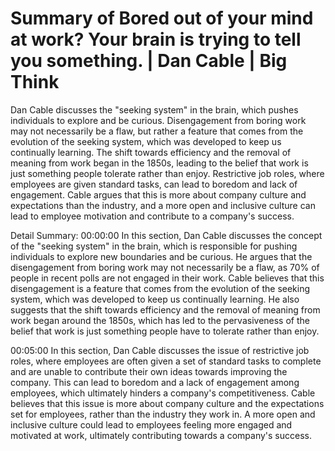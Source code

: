 # Summary of Bored out of your mind at work? Your brain is trying to tell you something. | Dan Cable | Big Think

Dan Cable discusses the "seeking system" in the brain, which pushes individuals to explore and be curious. Disengagement from boring work may not necessarily be a flaw, but rather a feature that comes from the evolution of the seeking system, which was developed to keep us continually learning. The shift towards efficiency and the removal of meaning from work began in the 1850s, leading to the belief that work is just something people tolerate rather than enjoy. Restrictive job roles, where employees are given standard tasks, can lead to boredom and lack of engagement. Cable argues that this is more about company culture and expectations than the industry, and a more open and inclusive culture can lead to employee motivation and contribute to a company's success.

Detail Summary: 
00:00:00
In this section, Dan Cable discusses the concept of the "seeking system" in the brain, which is responsible for pushing individuals to explore new boundaries and be curious. He argues that the disengagement from boring work may not necessarily be a flaw, as 70% of people in recent polls are not engaged in their work. Cable believes that this disengagement is a feature that comes from the evolution of the seeking system, which was developed to keep us continually learning. He also suggests that the shift towards efficiency and the removal of meaning from work began around the 1850s, which has led to the pervasiveness of the belief that work is just something people have to tolerate rather than enjoy.

00:05:00
In this section, Dan Cable discusses the issue of restrictive job roles, where employees are often given a set of standard tasks to complete and are unable to contribute their own ideas towards improving the company. This can lead to boredom and a lack of engagement among employees, which ultimately hinders a company's competitiveness. Cable believes that this issue is more about company culture and the expectations set for employees, rather than the industry they work in. A more open and inclusive culture could lead to employees feeling more engaged and motivated at work, ultimately contributing towards a company's success.

